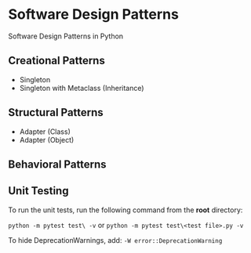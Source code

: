 # Software Design Patterns
Software Design Patterns in Python

## Creational Patterns
- Singleton
- Singleton with Metaclass (Inheritance)

## Structural Patterns
- Adapter (Class)
- Adapter (Object)

## Behavioral Patterns


## Unit Testing
To run the unit tests, run the following command from the <b>root</b> directory:

```python -m pytest test\ -v``` or ```python -m pytest test\<test file>.py -v```

To hide DeprecationWarnings, add:
```-W error::DeprecationWarning```

